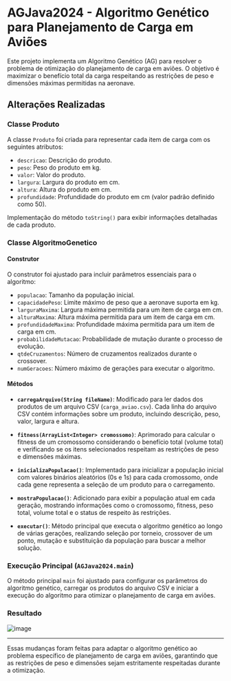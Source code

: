 # AGJava2024 - Algoritmo Genético para Planejamento de Carga em Aviões

Este projeto implementa um Algoritmo Genético (AG) para resolver o problema de otimização do planejamento de carga em aviões. O objetivo é maximizar o benefício total da carga respeitando as restrições de peso e dimensões máximas permitidas na aeronave.

## Alterações Realizadas

### Classe Produto

A classe `Produto` foi criada para representar cada item de carga com os seguintes atributos:

- `descricao`: Descrição do produto.
- `peso`: Peso do produto em kg.
- `valor`: Valor do produto.
- `largura`: Largura do produto em cm.
- `altura`: Altura do produto em cm.
- `profundidade`: Profundidade do produto em cm (valor padrão definido como 50).

Implementação do método `toString()` para exibir informações detalhadas de cada produto.

### Classe AlgoritmoGenetico

#### Construtor

O construtor foi ajustado para incluir parâmetros essenciais para o algoritmo:

- `populacao`: Tamanho da população inicial.
- `capacidadePeso`: Limite máximo de peso que a aeronave suporta em kg.
- `larguraMaxima`: Largura máxima permitida para um item de carga em cm.
- `alturaMaxima`: Altura máxima permitida para um item de carga em cm.
- `profundidadeMaxima`: Profundidade máxima permitida para um item de carga em cm.
- `probabilidadeMutacao`: Probabilidade de mutação durante o processo de evolução.
- `qtdeCruzamentos`: Número de cruzamentos realizados durante o crossover.
- `numGeracoes`: Número máximo de gerações para executar o algoritmo.

#### Métodos

- **`carregaArquivo(String fileName)`**: Modificado para ler dados dos produtos de um arquivo CSV (`carga_aviao.csv`). Cada linha do arquivo CSV contém informações sobre um produto, incluindo descrição, peso, valor, largura e altura.
  
- **`fitness(ArrayList<Integer> cromossomo)`**: Aprimorado para calcular o fitness de um cromossomo considerando o benefício total (volume total) e verificando se os itens selecionados respeitam as restrições de peso e dimensões máximas.

- **`inicializaPopulacao()`**: Implementado para inicializar a população inicial com valores binários aleatórios (0s e 1s) para cada cromossomo, onde cada gene representa a seleção de um produto para o carregamento.

- **`mostraPopulacao()`**: Adicionado para exibir a população atual em cada geração, mostrando informações como o cromossomo, fitness, peso total, volume total e o status de respeito às restrições.

- **`executar()`**: Método principal que executa o algoritmo genético ao longo de várias gerações, realizando seleção por torneio, crossover de um ponto, mutação e substituição da população para buscar a melhor solução.

### Execução Principal (`AGJava2024.main`)

O método principal `main` foi ajustado para configurar os parâmetros do algoritmo genético, carregar os produtos do arquivo CSV e iniciar a execução do algoritmo para otimizar o planejamento de carga em aviões.

### Resultado
![image](https://github.com/user-attachments/assets/796f7926-9de1-4702-823e-0c7b70c09d70)

---

Essas mudanças foram feitas para adaptar o algoritmo genético ao problema específico de planejamento de carga em aviões, garantindo que as restrições de peso e dimensões sejam estritamente respeitadas durante a otimização.
